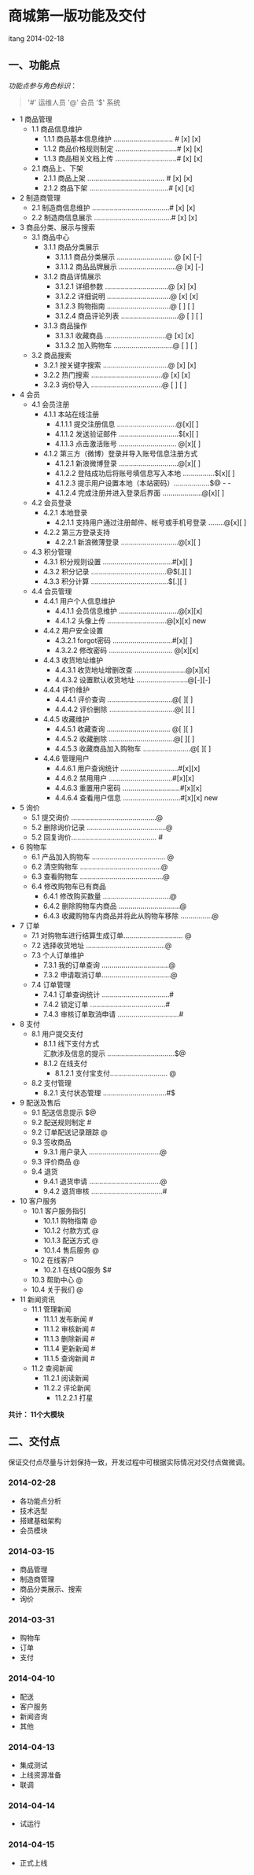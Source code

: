 商城第一版功能及交付
==================

itang 2014-02-18

## 一、功能点
*功能点参与角色标识*：

> '#' 运维人员 '@' 会员 '$' 系统

* 1 商品管理  
    * 1.1 商品信息维护
        * 1.1.1 商品基本信息维护 .............................. # [x] [x]
        * 1.1.2 商品价格规则制定 ...............................# [x] [x]
        * 1.1.3 商品相关文档上传 ...............................# [x] [x]
    * 2.1 商品上、下架  
      * 2.1.1 商品上架 ....................................... # [x] [x]
      * 2.1.2 商品下架 ........................................# [x] [x]
* 2 制造商管理  
    * 2.1 制造商信息维护 .......................................# [x] [x]
    * 2.2 制造商信息展示 .......................................# [x] [x]
* 3 商品分类、展示与搜索  
    * 3.1 商品中心  
       * 3.1.1 商品分类展示  
           * 3.1.1.1 商品分类展示 ............................ @ [x] [-]
           * 3.1.1.2 商品品牌展示 .............................@ [x] [-]
       * 3.1.2 商品详情展示  
           * 3.1.2.1 详细参数 ................................@ [x] [x]
           * 3.1.2.2 详细说明 ................................@ [x] [x]
           * 3.1.2.3 购物指南 ................................@ [ ] [ ]
           * 3.1.2.4 商品评论列表 .............................@ [ ] [ ]
       * 3.1.3 商品操作  
           * 3.1.3.1 收藏商品 ...............................@ [x] [x]
           * 3.1.3.2 加入购物车 ..............................@ [ ] [ ]
    * 3.2 商品搜索  
        * 3.2.1 按关键字搜索 .................................@ [x] [x]
        * 3.2.2 热门搜索 ....................................@ [x] [x]
        * 3.2.3 询价导入 ....................................@ [ ] [ ]
* 4 会员  
    * 4.1 会员注册  
        * 4.1.1 本站在线注册  
            * 4.1.1.1 提交注册信息 ..............................@[x][ ]
            * 4.1.1.2 发送验证邮件 ..............................$[x][ ]
            * 4.1.1.3 点击激活账号 ............................. @[x][ ]
        * 4.1.2 第三方（微博）登录并导入账号信息注册方式  
            * 4.1.2.1 新浪微博登录 ..............................@[x][ ]  
            * 4.1.2.2 登陆成功后将账号填信息写入本地 ................$[x][ ]
            * 4.1.2.3 提示用户设置本地（本站密码）..................$@ - - 
            * 4.1.2.4 完成注册并进入登录后界面 ....................@[x][ ]  
    * 4.2 会员登录  
        * 4.2.1 本地登录  
            * 4.2.1.1 支持用户通过注册邮件、帐号或手机号登录 ........@[x][ ]
        * 4.2.2 第三方登录支持  
            * 4.2.2.1 新浪微薄登录 .............................@[x][ ]
    * 4.3 积分管理  
        * 4.3.1 积分规则设置 ...................................#[x][ ]
        * 4.3.2 积分记录 ......................................@$[.][ ]
        * 4.3.3 积分计算 .......................................$[.][ ]
    * 4.4 会员管理  
        * 4.4.1 用户个人信息维护
            * 4.4.1.1 会员信息维护 ..............................@[x][x]
            * 4.4.1.2 头像上传    ..............................@[x][x] new
        * 4.4.2 用户安全设置  
            * 4.3.2.1 forgot密码 ..............................#[x][ ]
            * 4.3.2.2 修改密码 ................................ @[x][x]
        * 4.4.3 收货地址维护  
            * 4.4.3.1 收货地址增删改查 ..........................@[x][x]
            * 4.4.3.2 设置默认收货地址 ..........................@[-][-]
        * 4.4.4 评价维护  
            * 4.4.4.1 评价查询 .................................@[ ][ ]
            * 4.4.4.2 评价删除 .................................@[ ][ ]
        * 4.4.5 收藏维护  
            * 4.4.5.1 收藏查询 ................................ @[ ][ ]
            * 4.4.5.2 收藏删除 .................................@[ ][ ]
            * 4.4.5.3 收藏商品加入购物车 ........................@[ ][ ]
        * 4.4.6 管理用户  
            * 4.4.6.1 用户查询统计 .............................#[x][x]
            * 4.4.6.2 禁用用户 ................................#[x][x]
            * 4.4.6.3 重置用户密码 .............................#[x][x]
            * 4.4.6.4 查看用户信息 .............................#[x][x]  new
* 5 询价  
    * 5.1 提交询价 ...........................................@
    * 5.2 删除询价记录 ........................................@
    * 5.2 回复询价........................................... #
* 6 购物车  
    * 6.1 产品加入购物车 ..................................... @
    * 6.2 清空购物车 .........................................@
    * 6.3 查看购物车 ..........................................@
    * 6.4 修改购物车已有商品  
        * 6.4.1 修改购买数量 ..................................@
        * 6.4.2 删除购物车内商品 ...............................@
        * 6.4.3 收藏购物车内商品并将此从购物车移除 ................@
* 7 订单  
    * 7.1 对购物车进行结算生成订单.............................. @
    * 7.2 选择收货地址 ........................................@
    * 7.3 个人订单维护  
        * 7.3.1 我的订单查询 ..................................@
        * 7.3.2 申请取消订单...................................@
    * 7.4 订单管理  
        * 7.4.1 订单查询统计 ..................................#
        * 7.4.2 锁定订单 ......................................#
        * 7.4.3 审核订单取消申请 ...............................#
* 8 支付  
    * 8.1 用户提交支付  
        * 8.1.1 线下支付方式  
          汇款涉及信息的提示 ..................................$@
        * 8.1.2 在线支付  
            * 8.1.2.1 支付宝支付............................. @
    * 8.2 支付管理  
        * 8.2.1 支付状态管理 ................................#$
* 9 配送及售后  
    * 9.1 配送信息提示 $@  
    * 9.2 配送规则制定 #  
    * 9.2 订单配送记录跟踪 @  
    * 9.3 签收商品  
        * 9.3.1 用户录入 ....................................@
    * 9.3 评价商品 @  
    * 9.4 退货
        * 9.4.1 退货申请 ....................................@
        * 9.4.2 退货审核 ....................................#
* 10 客户服务  
    * 10.1 客户服务指引  
        * 10.1.1 购物指南 @   
        * 10.1.2 付款方式 @  
        * 10.1.3 配送方式 @  
        * 10.1.4 售后服务 @  
    * 10.2 在线客户  
        * 10.2.1 在线QQ服务 $#  
    * 10.3 帮助中心 @  
    * 10.4 关于我们 @  
* 11 新闻资讯  
    * 11.1 管理新闻  
        * 11.1.1 发布新闻 #  
        * 11.1.2 审核新闻 #  
        * 11.1.3 删除新闻 #  
        * 11.1.4 更新新闻 #  
        * 11.1.5 查询新闻 #  
    * 11.2 查阅新闻  
        * 11.2.1 阅读新闻  
        * 11.2.2 评论新闻  
            * 11.2.2.1 打星  

**共计： 11个大模块**

## 二、交付点

保证交付点尽量与计划保持一致，开发过程中可根据实际情况对交付点做微调。

### 2014-02-28

* 各功能点分析
* 技术选型
* 搭建基础架构
* 会员模块

### 2014-03-15

* 商品管理
* 制造商管理
* 商品分类展示、搜索
* 询价

### 2014-03-31

* 购物车
* 订单
* 支付

### 2014-04-10
* 配送
* 客户服务
* 新闻咨询
* 其他

### 2014-04-13

* 集成测试
* 上线资源准备
* 联调

### 2014-04-14
* 试运行

### 2014-04-15
* 正式上线

